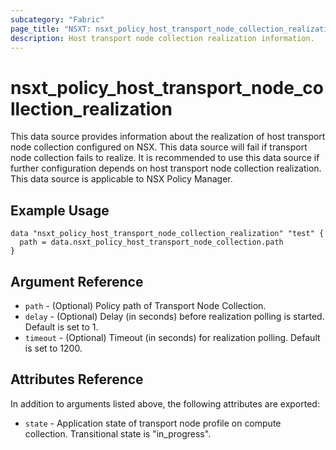 ```yaml
---
subcategory: "Fabric"
page_title: "NSXT: nsxt_policy_host_transport_node_collection_realization"
description: Host transport node collection realization information.
---
```


# nsxt_policy_host_transport_node_collection_realization

This data source provides information about the realization of host transport
node collection configured on NSX. This data source will fail if transport node collection
fails to realize. It is recommended to use this data source if further configuration
depends on host transport node collection realization.
This data source is applicable to NSX Policy Manager.

## Example Usage

```hcl
data "nsxt_policy_host_transport_node_collection_realization" "test" {
  path = data.nsxt_policy_host_transport_node_collection.path
}
```

## Argument Reference

* `path` - (Optional) Policy path of Transport Node Collection.
* `delay` - (Optional) Delay (in seconds) before realization polling is started. Default is set to 1.
* `timeout` - (Optional) Timeout (in seconds) for realization polling. Default is set to 1200.

## Attributes Reference

In addition to arguments listed above, the following attributes are exported:

* `state` - Application state of transport node profile on compute collection. Transitional state is "in_progress".
